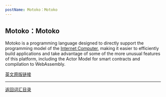 ```yaml
---
postName: Motoko：Motoko
---
```

## Motoko：Motoko

Motoko is a programming language designed to directly support the programming model of the [Internet Computer](../I/ic), making it easier to efficiently build applications and take advantage of some of the more unusual features of this platform, including the Actor Model for smart contracts and compilation to WebAssembly.

[英文原版链接](https://wiki.internetcomputer.org/wiki/Glossary)

---
[返回词汇目录](../glossary)